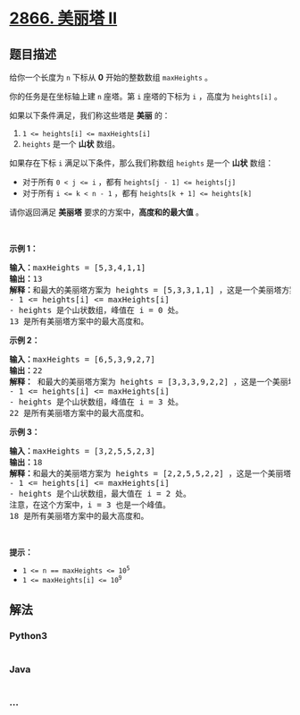 # [2866. 美丽塔 II](https://leetcode-cn.com/problems/beautiful-towers-ii)

## 题目描述

<!-- 这里写题目描述 -->

<p>给你一个长度为 <code>n</code>&nbsp;下标从 <strong>0</strong>&nbsp;开始的整数数组&nbsp;<code>maxHeights</code>&nbsp;。</p>

<p>你的任务是在坐标轴上建 <code>n</code>&nbsp;座塔。第&nbsp;<code>i</code>&nbsp;座塔的下标为 <code>i</code>&nbsp;，高度为&nbsp;<code>heights[i]</code>&nbsp;。</p>

<p>如果以下条件满足，我们称这些塔是 <strong>美丽</strong>&nbsp;的：</p>

<ol>
	<li><code>1 &lt;= heights[i] &lt;= maxHeights[i]</code></li>
	<li><code>heights</code>&nbsp;是一个 <strong>山状</strong>&nbsp;数组。</li>
</ol>

<p>如果存在下标 <code>i</code>&nbsp;满足以下条件，那么我们称数组&nbsp;<code>heights</code>&nbsp;是一个 <strong>山状</strong>&nbsp;数组：</p>

<ul>
	<li>对于所有&nbsp;<code>0 &lt; j &lt;= i</code>&nbsp;，都有&nbsp;<code>heights[j - 1] &lt;= heights[j]</code></li>
	<li>对于所有&nbsp;<code>i &lt;= k &lt; n - 1</code>&nbsp;，都有&nbsp;<code>heights[k + 1] &lt;= heights[k]</code></li>
</ul>

<p>请你返回满足 <b>美丽塔</b>&nbsp;要求的方案中，<strong>高度和的最大值</strong>&nbsp;。</p>

<p>&nbsp;</p>

<p><strong class="example">示例 1：</strong></p>

<pre>
<b>输入：</b>maxHeights = [5,3,4,1,1]
<b>输出：</b>13
<b>解释：</b>和最大的美丽塔方案为 heights = [5,3,3,1,1] ，这是一个美丽塔方案，因为：
- 1 &lt;= heights[i] &lt;= maxHeights[i]  
- heights 是个山状数组，峰值在 i = 0 处。
13 是所有美丽塔方案中的最大高度和。</pre>

<p><strong class="example">示例 2：</strong></p>

<pre>
<b>输入：</b>maxHeights = [6,5,3,9,2,7]
<b>输出：</b>22
<strong>解释：</strong> 和最大的美丽塔方案为 heights = [3,3,3,9,2,2] ，这是一个美丽塔方案，因为：
- 1 &lt;= heights[i] &lt;= maxHeights[i]
- heights 是个山状数组，峰值在 i = 3 处。
22 是所有美丽塔方案中的最大高度和。</pre>

<p><strong class="example">示例 3：</strong></p>

<pre>
<b>输入：</b>maxHeights = [3,2,5,5,2,3]
<b>输出：</b>18
<strong>解释：</strong>和最大的美丽塔方案为 heights = [2,2,5,5,2,2] ，这是一个美丽塔方案，因为：
- 1 &lt;= heights[i] &lt;= maxHeights[i]
- heights 是个山状数组，最大值在 i = 2 处。
注意，在这个方案中，i = 3 也是一个峰值。
18 是所有美丽塔方案中的最大高度和。
</pre>

<p>&nbsp;</p>

<p><strong>提示：</strong></p>

<ul>
	<li><code>1 &lt;= n == maxHeights&nbsp;&lt;= 10<sup>5</sup></code></li>
	<li><code>1 &lt;= maxHeights[i] &lt;= 10<sup>9</sup></code></li>
</ul>


## 解法

<!-- 这里可写通用的实现逻辑 -->

<!-- tabs:start -->

### **Python3**

<!-- 这里可写当前语言的特殊实现逻辑 -->

```python

```

### **Java**

<!-- 这里可写当前语言的特殊实现逻辑 -->

```java

```

### **...**

```

```

<!-- tabs:end -->
